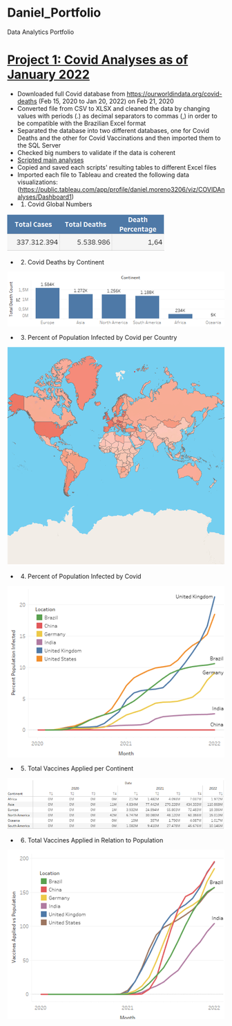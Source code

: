 # Daniel_Portfolio
Data Analytics Portfolio

# [Project 1: Covid Analyses as of January 2022](https://github.com/danihmoreno/Project-1-Covid-Analyses)
* Downloaded full Covid database from https://ourworldindata.org/covid-deaths  (Feb 15, 2020 to Jan 20, 2022) on Feb 21, 2020
* Converted file from CSV to XLSX and cleaned the data by changing values with periods (.) as decimal separators to commas (,) in order to be compatible with the Brazilian Excel format
* Separated the database into two different databases, one for Covid Deaths and the other for Covid Vaccinations and then imported them to the SQL Server
* Checked big numbers to validate if the data is coherent
* [Scripted main analyses](https://github.com/danihmoreno/Project-1-Covid-Analyses/blob/main/Project%201:%20Covid%20Analyses%20Scripts.sql)
* Copied and saved each scripts' resulting tables to different Excel files
* Imported each file to Tableau and created the following data visualizations: (https://public.tableau.com/app/profile/daniel.moreno3206/viz/COVIDAnalyses/Dashboard1)
* 1. Covid Global Numbers

![Covid Global Numbers](https://github.com/danihmoreno/Project-1-Covid-Analyses/blob/main/images/Covid%20Global%20Numbers.png)

* 2. Covid Deaths by Continent

![](https://github.com/danihmoreno/Project-1-Covid-Analyses/blob/main/images/Total%20Death%20Count%20by%20Continent.png)

* 3. Percent of Population Infected by Covid per Country

![](https://github.com/danihmoreno/Project-1-Covid-Analyses/blob/main/images/Percent%20of%20Population%20Infected%20by%20Covid%20per%20Country.png)

* 4. Percent of Population Infected by Covid

![](https://github.com/danihmoreno/Project-1-Covid-Analyses/blob/main/images/Percent%20of%20Population%20Infected%20by%20Covid.png)

* 5. Total Vaccines Applied per Continent

![](https://github.com/danihmoreno/Project-1-Covid-Analyses/blob/main/images/Total%20Vaccines%20Applied%20per%20Continent.png)

* 6. Total Vaccines Applied in Relation to Population

![](https://github.com/danihmoreno/Project-1-Covid-Analyses/blob/main/images/Total%20Covid%20Vaccines%20Applied%20in%20Relation%20to%20Population.png)
